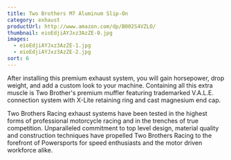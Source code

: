 ```yaml
---
title: Two Brothers M7 Aluminum Slip-On
category: exhaust
productUrl: http://www.amazon.com/dp/B002S4VZLO/
thumbnail: eioEdjiAYJxz3AzZE-0.jpg
images:
  - eioEdjiAYJxz3AzZE-1.jpg
  - eioEdjiAYJxz3AzZE-2.jpg
sort: 6
---
```


After installing this premium exhaust system, you will gain horsepower, drop weight, and add a custom look to your machine. Containing all this extra muscle is Two Brother's premium muffler featuring trademarked V.A.L.E. connection system with X-Lite retaining ring and cast magnesium end cap.

Two Brothers Racing exhaust systems have been tested in the highest forms of professional motorcycle racing and in the trenches of true competition. Unparalleled commitment to top level design, material quality and construction techniques have propelled Two Brothers Racing to the forefront of Powersports for speed enthusiasts and the motor driven workforce alike.

